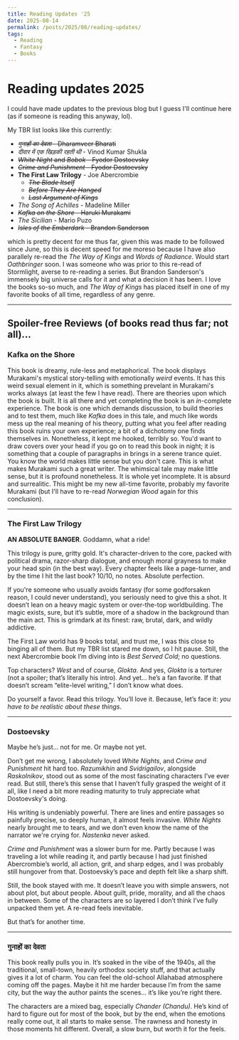 ```yaml
---
title: Reading Updates '25
date: 2025-08-14
permalink: /posts/2025/08/reading-updates/
tags:
  - Reading
  - Fantasy
  - Books
---
```

# Reading updates 2025

I could have made updates to the previous blog but I guess I'll continue here (as if someone is reading this anyway, lol).

My TBR list looks like this currently:

- ~~*गुनाहों का देवता* - Dharamveer Bharati~~
- *दीवार में एक खिड़की रहती थी* - Vinod Kumar Shukla
- ~~*White Night* and *Bobok* - Fyodor Dostoevsky~~
- ~~*Crime and Punishment* - Fyodor Dostoevsky~~
- <strong>The First Law Trilogy</strong> - Joe Abercrombie
  - ~~*The Blade Itself*~~
  - ~~*Before They Are Hanged*~~
  - ~~*Last Argument of Kings*~~
- *The Song of Achilles* - Madeline Miller
- ~~*Kafka on the Shore* - Haruki Murakami~~
- *The Sicilian* - Mario Puzo
- ~~*Isles of the Emberdark* - Brandon Sanderson~~

which is pretty decent for me thus far, given this was made to be followed since June, so this is decent speed for me moreso because I have also parallely re-read the *The Way of Kings* and *Words of Radiance*. Would start *Oathbringer* soon. I was someone who was prior to this re-read of Stormlight, averse to re-reading a series. But Brandon Sanderson's immensely big universe calls for it and what a decision it has been. I love the books so-so much, and *The Way of Kings* has placed itself in one of my favorite books of all time, regardless of any genre.

---

## Spoiler-free Reviews (of books read thus far; not all)...

### Kafka on the Shore

This book is dreamy, rule-less and metaphorical. The book displays Murakami's mystical story-telling with emotionally *weird* events. It has this weird sexual element in it, which is something prevelant in Murakami's works always (at least the few I have read). There are theories upon which the book is built. It is all there and yet completing the book is an *in*-complete experience. The book is one which demands discussion, to build theories and to test them, much like *Kafka* does in this tale, and much like words mess up the real meaning of his theory, putting what you feel after reading this book ruins your own experience; a bit of a dichotomy one finds themselves in. Nonetheless, it kept me hooked, terribly so. You'd want to draw covers over your head if you go on to read this book in night; it is something that a couple of paragraphs in brings in a serene trance quiet. You know the world makes little sense but you don't care. This is what makes Murakami such a great writer. The whimsical tale may make little sense, but it is profound nonetheless. It is whole yet incomplete. It is absurd and surrealitic. This might be my new all-time favorite, probably my favorite Murakami (but I'll have to re-read *Norwegian Wood* again for this conclusion).

---

### The First Law Trilogy

**AN ABSOLUTE BANGER**. Goddamn, what a ride!

This trilogy is pure, gritty gold. It's character-driven to the core, packed with political drama, razor-sharp dialogue, and enough moral grayness to make your head spin (in the best way). Every chapter feels like a page-turner, and by the time I hit the last book? 10/10, no notes. Absolute perfection.

If you're someone who usually avoids fantasy (for some godforsaken reason, I could never understand), you seriously need to give this a shot. It doesn’t lean on a heavy magic system or over-the-top worldbuilding. The magic exists, sure, but it’s subtle, more of a shadow in the background than the main act. This is grimdark at its finest: raw, brutal, dark, and wildly addictive.

The First Law world has 9 books total, and trust me, I was this close to binging all of them. But my TBR list stared me down, so I hit pause. Still, the next Abercrombie book I’m diving into is *Best Served Cold*; no questions.

Top characters? *West* and of course, *Glokta*. And yes, *Glokta* is a torturer (not a spoiler; that’s literally his intro). And yet... he’s a fan favorite. If that doesn’t scream “elite-level writing,” I don’t know what does.

Do yourself a favor. Read this trilogy. You’ll love it. Because, let’s face it: *you have to be realistic about these things*.

---

### Dostoevsky

Maybe he’s just... not for me. Or maybe not yet.

Don’t get me wrong, I absolutely loved *White Nights*, and *Crime and Punishment* hit hard too. *Razumikhin* and *Svidrigailov*, alongside *Raskolnikov*, stood out as some of the most fascinating characters I’ve ever read. But still, there’s this sense that I haven’t fully grasped the weight of it all, like I need a bit more reading maturity to truly appreciate what Dostoevsky's doing.

His writing is undeniably powerful. There are lines and entire passages so painfully precise, so deeply human, it almost feels invasive. *White Nights* nearly brought me to tears, and we don’t even know the name of the narrator we're crying for. *Nastenka* never asked.

*Crime and Punishment* was a slower burn for me. Partly because I was traveling a lot while reading it, and partly because I had just finished Abercrombie’s world, all action, grit, and sharp edges, and I was probably still hungover from that. Dostoevsky’s pace and depth felt like a sharp shift.

Still, the book stayed with me. It doesn’t leave you with simple answers, not about plot, but about people. About guilt, pride, morality, and all the chaos in between. Some of the characters are so layered I don’t think I’ve fully unpacked them yet. A re-read feels inevitable.

But that’s for another time.

---

### गुनाहों का देवता

This book really pulls you in. It’s soaked in the vibe of the 1940s, all the traditional, small-town, heavily orthodox society stuff, and that actually gives it a lot of charm. You can feel the old-school Allahabad atmosphere coming off the pages. Maybe it hit me harder because I’m from the same city, but the way the author paints the scenes… it’s like you’re right there.

The characters are a mixed bag, especially *Chander (Chandu)*. He’s kind of hard to figure out for most of the book, but by the end, when the emotions really come out, it all starts to make sense. The rawness and honesty in those moments hit different. Overall, a slow burn, but worth it for the feels.


